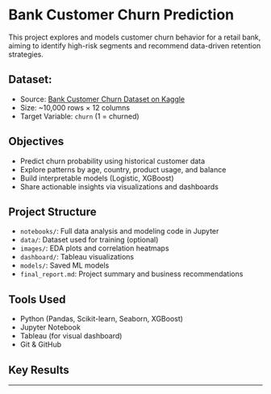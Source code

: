 # Bank Customer Churn Prediction

This project explores and models customer churn behavior for a retail bank, aiming to identify high-risk segments and recommend data-driven retention strategies.

## Dataset:
- Source: [Bank Customer Churn Dataset on Kaggle](https://www.kaggle.com/datasets/gauravtopre/bank-customer-churn-dataset)
- Size: ~10,000 rows × 12 columns
- Target Variable: `churn` (1 = churned)

## Objectives
- Predict churn probability using historical customer data
- Explore patterns by age, country, product usage, and balance
- Build interpretable models (Logistic, XGBoost)
- Share actionable insights via visualizations and dashboards

## Project Structure
- `notebooks/`: Full data analysis and modeling code in Jupyter
- `data/`: Dataset used for training (optional)
- `images/`: EDA plots and correlation heatmaps
- `dashboard/`: Tableau visualizations
- `models/`: Saved ML models
- `final_report.md`: Project summary and business recommendations

## Tools Used
- Python (Pandas, Scikit-learn, Seaborn, XGBoost)
- Jupyter Notebook
- Tableau (for visual dashboard)
- Git & GitHub

## Key Results

---
